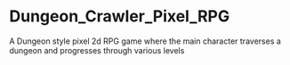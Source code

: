 # Dungeon_Crawler_Pixel_RPG
A Dungeon style pixel 2d RPG game where the main character traverses a dungeon and progresses through various levels
